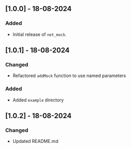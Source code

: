## [1.0.0] - 18-08-2024
### Added
- Initial release of `net_mock`.

## [1.0.1] - 18-08-2024
### Changed
- Refactored `addMock` function to use named parameters
### Added
- Added `example` directory

## [1.0.2] - 18-08-2024
### Changed
- Updated README.md